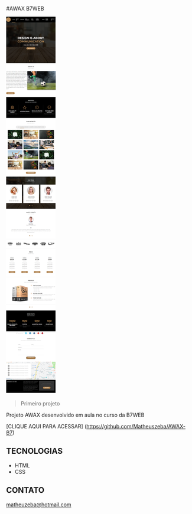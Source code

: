 #AWAX B7WEB

![preview](./.github/preview.png)

> Primeiro projeto

Projeto AWAX desenvolvido em aula 
no curso da B7WEB

[CLIQUE AQUI PARA ACESSAR] (https://github.com/Matheuszeba/AWAX-B7)

## TECNOLOGIAS

 - HTML
 - CSS

## CONTATO
matheuzeba@hotmail.com